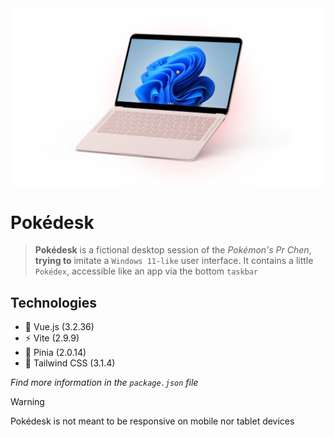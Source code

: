 <picture>
  <source media="(prefers-color-scheme: dark)" srcset="/src/assets/mockups/mockup-dark.png">
  <img alt="Pokedesk homepage preview in light color mode and dark color mode." src="/src/assets/mockups/mockup-light.png">
</picture>

# Pokédesk

> **Pokédesk** is a fictional desktop session of the *Pokémon's Pr Chen*, **trying to** imitate a `Windows 11-like` user interface. It contains a little `Pokédex`, accessible like an app via the bottom `taskbar`

## Technologies

* 🔭 Vue.js (3.2.36)
* ⚡ Vite (2.9.9)
* 🍍 Pinia (2.0.14)
* 🌈 Tailwind CSS (3.1.4)

*Find more information in the `package.json` file*

> [!WARNING]
>
> Pokédesk is not meant to be responsive on mobile nor tablet devices